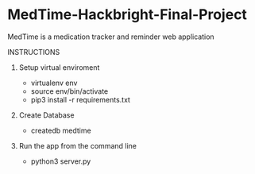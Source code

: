 # MedTime-Hackbright-Final-Project
MedTime is a medication tracker and reminder web application

INSTRUCTIONS
1. Setup virtual enviroment 
    - virtualenv env
    - source env/bin/activate
    - pip3 install -r requirements.txt

2. Create Database
    - createdb medtime

3. Run the app from the command line
    - python3 server.py 
